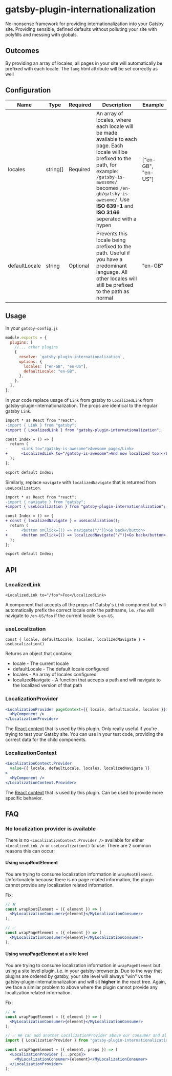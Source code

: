 # gatsby-plugin-internationalization

No-nonsense framework for providing internationalization into your Gatsby site. Providing sensible, defined defaults without polluting your site with polyfills and messing with globals.

## Outcomes

By providing an array of locales, all pages in your site will automatically be prefixed with each locale. The `lang` html attribute will be set correctly as well

## Configuration

| Name          | Type     | Required | Description                                                                                                                                                                                                                                             | Example            |
| ------------- | -------- | -------- | ------------------------------------------------------------------------------------------------------------------------------------------------------------------------------------------------------------------------------------------------------- | ------------------ |
| locales       | string[] | Required | An array of locales, where each locale will be made available to each page. Each locale will be prefixed to the path, for example: `/gatsby-is-awesome/` becomes `/en-gb/gatsby-is-awesome/`. Use **ISO 639-1** and **ISO 3166** seperated with a hypen | ["en-GB", "en-US"] |
| defaultLocale | string   | Optional | Prevents this locale being prefixed to the path. Useful if you have a predominant language. All other locales will still be prefixed to the path as normal                                                                                              | "en-GB"            |

## Usage

In your `gatsby-config.js`

```js
module.exports = {
  plugins: [
    //... other plugins
    {
      resolve: `gatsby-plugin-internationalization`,
      options: {
        locales: ["en-GB", "en-US"],
        defaultLocale: "en-GB",
      },
    },
  ],
};
```

In your code replace usage of `Link` from gatsby to `LocalizedLink` from gatsby-plugin-internationalization. The props are identical to the regular gatsby `Link`.

```diff
import * as React from "react";
-import { Link } from "gatsby";
+import { LocalizedLink } from "gatsby-plugin-internationalization";

const Index = () => {
  return (
-      <Link to="/gatsby-is-awesome">Awesome page</Link>
+      <LocalizedLink to="/gatsby-is-awesome">And now localized too!</LocalizedLink>
  );
};

export default Index;
```

Similarly, replace `navigate` with `localizedNavigate` that is returned from `useLocalization`.

```diff
import * as React from "react";
-import { navigate } from "gatsby";
+import { useLocalization } from "gatsby-plugin-internationalization";

const Index = () => {
+ const { localizedNavigate } = useLocalization();
  return (
-      <button onClick={() => navigate("/")}>Go back</button>
+      <button onClick={() => localizedNavigate("/")}>Go back</button>
  );
};

export default Index;
```

## API

### LocalizedLink

`<LocalizedLink to="/foo">Foo</LocalizedLink>`

A component that accepts all the props of Gatsby's `Link` component but will automatically prefix the correct locale onto the pathname, i.e. `/foo` will navigate to `/en-US/foo` if the current locale is `en-US`.

### useLocalization

`const { locale, defaultLocale, locales, localizedNavigate } = useLocalization()`

Returns an object that contains:

- locale - The current locale
- defaultLocale - The default locale configured
- locales - An array of locales configured
- localizedNavigate - A function that accepts a path and will navigate to the localized version of that path

### LocalizationProvider

```jsx
<LocalizationProvider pageContext={{ locale, defaultLocale, locales }}>
  <MyComponent />
</LocalizationProvider>
```

The [React context](https://reactjs.org/docs/context.html) that is used by this plugin. Only really useful if you're trying to test your Gatsby site. You can use in your test code, providing the correct data for the child components.

### LocalizationContext

```jsx
<LocalizationContext.Provider
  value={{ locale, defaultLocale, locales, localizedNavigate }}
>
  <MyComponent />
</LocalizationContext.Provider>
```

The [React context](https://reactjs.org/docs/context.html) that is used by this plugin. Can be used to provide more specific behavior.

## FAQ

### No localization provider is available

There is no `<LocalizationContext.Provider />` available for either `<LocalizedLink />` or `useLocalization()` to use. There are 2 common reasons this can occur;

#### Using wrapRootElement

You are trying to consume localization information in `wrapRootElement`. Unfortunately because there is no page related information, the plugin cannot provide any localization related information.

Fix:

```jsx
// ❌
const wrapRootElement = ({ element }) => (
  <MyLocalizationConsumer>{element}</MyLocalizationConsumer>
);

// ✅
const wrapPageElement = ({ element }) => (
  <MyLocalizationConsumer>{element}</MyLocalizationConsumer>
);
```

#### Using wrapPageElement at a site level

You are trying to consume localization information in `wrapPageElement` but using a site level plugin, i.e. in your gatsby-browser.js. Due to the way that plugins are ordered by gatsby, your site level will always "win" vs the gatsby-plugin-internationalization and will sit **higher** in the react tree. Again, we face a similar problem to above where the plugin cannot provide any localization related information.

Fix:

```jsx
// ❌
const wrapPageElement = ({ element }) => (
  <MyLocalizationConsumer>{element}</MyLocalizationConsumer>
);

// ✅ We can add another LocalizationProvider above our consumer and all is right in the world 👌
import { LocalizationProvider } from "gatsby-plugin-internationalization";

const wrapPageElement = ({ element, props }) => (
  <LocalizationProvider {...props}>
    <MyLocalizationConsumer>{element}</MyLocalizationConsumer>
  </LocalizationProvider>
);
```
